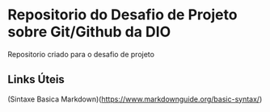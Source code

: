 # Repositorio do Desafio de Projeto sobre Git/Github da DIO
Repositorio criado para o desafio de projeto

## Links Úteis
(Sintaxe Basica Markdown)(https://www.markdownguide.org/basic-syntax/)


